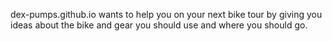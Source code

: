 dex-pumps.github.io wants to help you on your next bike tour by giving you ideas about the bike and gear you should use and where you should go.